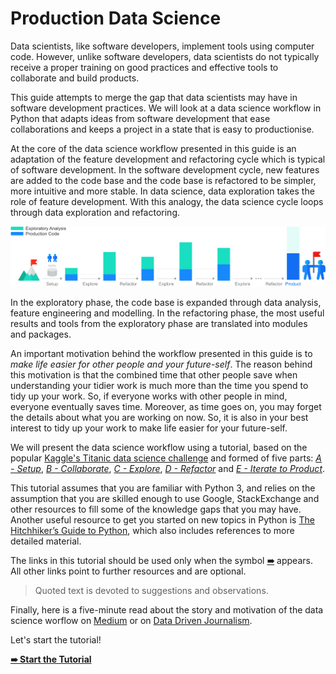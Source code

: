 # Production Data Science

<!--Why-->

Data scientists, like software developers, implement tools using computer code. However, unlike software developers, data scientists do not typically receive a proper training on good practices and effective tools to collaborate and build products.

<!--What-->

This guide attempts to merge the gap that data scientists may have in software development practices. We will look at a data science workflow in Python that adapts ideas from software development that ease collaborations and keeps a project in a state that is easy to productionise.

<!--How-->

At the core of the data science workflow presented in this guide is an adaptation of the feature development and refactoring cycle which is typical of software development. In the software development cycle, new features are added to the code base and the code base is refactored to be simpler, more intuitive and more stable. In data science, data exploration takes the role of feature development. With this analogy, the data science cycle loops through data exploration and refactoring.

  

![exploration_refactoring_cycle](resources/explore-refactor_loop.png)

  

In the exploratory phase, the code base is expanded through data analysis, feature engineering and modelling. In the refactoring phase, the most useful results and tools from the exploratory phase are translated into modules and packages.

An important motivation behind the workflow presented in this guide is to _make life easier for other people and your future-self_. The reason behind this motivation is that the combined time that other people save when understanding your tidier work is much more than the time you spend to tidy up your work. So, if everyone works with other people in mind, everyone eventually saves time. Moreover, as time goes on, you may forget the details about what you are working on now. So, it is also in your best interest to tidy up your work to make life easier for your future-self.

We will present the data science workflow using a tutorial, based on the popular [Kaggle's Titanic data science challenge](https://www.kaggle.com/c/titanic) and formed of five parts: [*A - Setup*](tutorial/a-setup), [*B - Collaborate*](tutorial/b-collaborate), [*C - Explore*](tutorial/c-explore), [*D - Refactor*](tutorial/d-refactor) and [*E - Iterate to Product*](tutorial/e-iterate_to_product).

This tutorial assumes that you are familiar with Python 3, and relies on the assumption that you are skilled enough to use Google, StackExchange and other resources to fill some of the knowledge gaps that you may have. Another useful resource to get you started on new topics in Python is [The Hitchhiker’s Guide to Python](http://docs.python-guide.org/), which also includes references to more detailed material.

The links in this tutorial should be used only when the symbol [**➠**](#) appears. All other links point to further resources and are optional.

> Quoted text is devoted to suggestions and observations.

Finally, here is a five-minute read about the story and motivation of the data science worflow on [Medium](https://medium.com/@filippo.bovo/production-data-science-3a42dee5208) or on [Data Driven Journalism](http://datadrivenjournalism.net/resources/production_data_science).

Let's start the tutorial!

[**➠   Start the Tutorial**](tutorial/a-setup)
